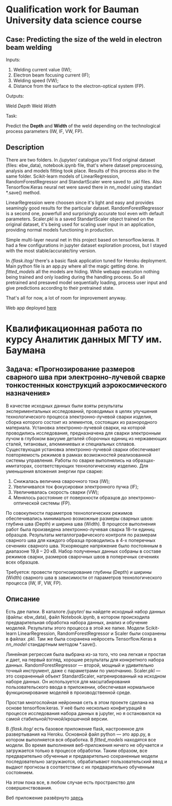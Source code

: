 # Qualification work for Bauman University data science course
 ## Case: Predicting the size of the weld in electron beam welding

Inputs:

1. Welding current value (IW);
2. Electron beam focusing current (IF);
3. Welding speed (VW);
4. Distance from the surface to the electron-optical system (FP).

Outputs:

Weld *Depth*
Weld *Width*

Task:

Predict the **Depth** and **Width** of the weld depending on the technological process parameters (IW, IF, VW, FP).

 ## Description

There are two folders. In */jupyter/* catalogue you'll find original dataset (files: ebw_data), notebook.ipynb file, that's where dataset preprocessing, analysis and models fitting took place. Results of this process also in the same folder. Scikit-learn models of LinearRegression, RandomForestRegressor and StandartScaler were saved to .pkl files. Also Tensorflow.Keras neural net were saved there in *nn_model* using standart *.save() method.

LinearRegression were choosen since it's light and easy and provides seamingly good results for the particular dataset. RandomForestRegressor is a second one, powerfull and surprisingly accurate tool even with default parameters. Scaler.pkl is a saved StandartScaler object trained on the original dataset, it's being used for scaling user input in an application, providing normal models functioning in production.

Simple multi-layer neural net in this project based on tensorflow.keras. It had a few configurations in jupyter dataset exploration process, but I stayed with the most stable/accurate/tiny version. 

In */flask.itog/* there's a basic flask application tuned for Heroku deployment. Main python file is an app.py where all the magic getting done. In *fitted_models* all the models are hiding. While webapp execution nothing being trained and only loading during the handling process. So all pretrained and presaved model sequentially loading, process user input and give predictions according to their pretrained state.

That's all for now, a lot of room for improvement anyway.

Web app deployed [here](https://bauman-itog.herokuapp.com)

# Квалификационная работа по курсу Аналитик данных МГТУ им. Баумана
## Задача: «Прогнозирование размеров сварного шва при электронно-лучевой сварке тонкостенных конструкций аэрокосмического назначения»

В качестве исходных данных были взяты результаты экспериментальных исследований, проводимых в целях улучшения технологического процесса электронно-лучевой сварки изделия, сборка которого состоит из элементов, состоящих из разнородного материала. Установка электронно-лучевой сварки, на которой проводились исследования, предназначена для сварки электронным лучом в глубоком вакууме деталей сборочных единиц из нержавеющих сталей, титановых, алюминиевых и специальных сплавов. Существующая установка электронно-лучевой сварки обеспечивает повторяемость режимов в рамках возможностей реализованной системы управления. Работы по сварке выполнялись на образцах-имитаторах, соответствующих технологическому изделию. Для уменьшения вложения энергии при сварке:

1.	Снижалась величина сварочного тока (IW);
2.	Увеличивался ток фокусировки электронного пучка (IF);
3.	Увеличивалась скорость сварки (VW);
4.	Менялось расстояние от поверхности образцов до электронно-оптической системы (FP). 

По совокупности параметров технологических режимов обеспечивались минимально возможные размеры сварных швов: глубина шва (Depth) и ширина шва (Width).
В процессе выполнения работ была произведена электронно-лучевая сварка 18-ти единиц образцов. Результаты металлографического контроля по размерам сварного шва для каждого образца проводились в 4-х поперечных сечениях сварного шва. Ускоряющее напряжение было постоянным в диапазоне 19,8 – 20 кВ. Набор полученных данных собраны в составе режимов сварки, размеров сварочных швов в поперечных сечениях всех образцов.

Требуется: провести прогнозирование глубины (Depth) и ширины (Width) сварного шва в зависимости от параметров технологического процесса (IW, IF, VW, FP).


## Описание


Есть две папки. В каталоге */jupyter/* вы найдете исходный набор данных (файлы: ebw_data), файл Notebook.ipynb, в котором происходила предварительная обработка набора данных, анализ и обучение моделей. Результаты этого процесса в этой же папке. Модели Scikit-learn LinearRegression, RandomForestRegressor и Scaler были сохранены в файлах .pkl. Там же была сохранена нейросеть Tensorflow.Keras в *nn_model* стандартным методом *.save().

Линейная регрессия была выбрана из-за того, что она легкая и простая и дает, на первый взгляд, хорошие результаты для конкретного набора данных. RandomForestRegressor — второй, мощный и удивительно точный инструмент, даже с параметрами по умолчанию. Scaler.pkl — это сохраненный объект StandardScaler, натренированный на исходном наборе данных. Он используется для масштабирования пользовательского ввода в приложении, обеспечивая нормальное функционирование моделей в производственной среде.

Простая многослойная нейронная сеть в этом проекте сделана на основе tensorflow.keras. У неё было несколько конфигураций в процессе исследования набора данных в jupyter, но я остановился на самой стабильной/точной/крошечной версии.

В */flask.itog/* есть базовое приложение flask, настроенное для развертывания на Heroku. Основной файл python — это app.py, в котором выполняется вся обработка. В *fitted_models* находятся все модели. Во время выполнения веб-приложения ничего не обучается и загружается только в процессе обработки. Таким образом, все предварительно обученные и предварительно сохраненные модели последовательно загружаются, обрабатывают пользовательский ввод и выдают прогнозы в соответствии с их предварительно обученным состоянием.

На этом пока все, в любом случае есть пространство для совершенствования.

Веб приложение развёрнуто [здесь](https://bauman-itog.herokuapp.com)